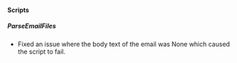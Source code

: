 
#### Scripts
##### ParseEmailFiles
  - Fixed an issue where the body text of the email was None which caused the script to fail.

